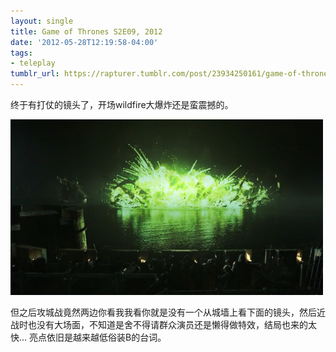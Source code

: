```yaml
---
layout: single
title: Game of Thrones S2E09, 2012
date: '2012-05-28T12:19:58-04:00'
tags:
- teleplay
tumblr_url: https://rapturer.tumblr.com/post/23934250161/game-of-thrones-s2e09-2012
---
```

终于有打仗的镜头了，开场wildfire大爆炸还是蛮震撼的。

![](/assets/img/tumblr_m4qqp7drsy1r0cnr9.jpg)

但之后攻城战竟然两边你看我我看你就是没有一个从城墙上看下面的镜头，然后近战时也没有大场面，不知道是舍不得请群众演员还是懒得做特效，结局也来的太快… 亮点依旧是越来越低俗装B的台词。

